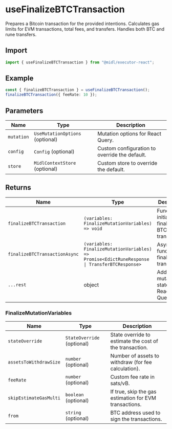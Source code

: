 # useFinalizeBTCTransaction

Prepares a Bitcoin transaction for the provided intentions. Calculates gas limits for EVM transactions, total fees, and transfers. Handles both BTC and rune transfers.

## Import

```ts
import { useFinalizeBTCTransaction } from "@midl/executor-react";
```

## Example

```ts
const { finalizeBTCTransaction } = useFinalizeBTCTransaction();
finalizeBTCTransaction({ feeRate: 10 });
```

## Parameters

| Name       | Type                            | Description                                   |
| ---------- | ------------------------------- | --------------------------------------------- |
| `mutation` | `UseMutationOptions` (optional) | Mutation options for React Query.             |
| `config`   | `Config` (optional)             | Custom configuration to override the default. |
| `store`    | `MidlContextStore` (optional)   | Custom store to override the default.         |


## Returns

| Name                          | Type                                                                                          | Description                                       |
| ----------------------------- | --------------------------------------------------------------------------------------------- | ------------------------------------------------- |
| `finalizeBTCTransaction`      | `(variables: FinalizeMutationVariables) => void`                                              | Function to initiate finalizing BTC transactions. |
| `finalizeBTCTransactionAsync` | `(variables: FinalizeMutationVariables) => Promise<EdictRuneResponse \| TransferBTCResponse>` | Async function to finalize BTC transactions.      |
| `...rest`                     | object                                                                                        | Additional mutation state from React Query.       |

### FinalizeMutationVariables

| Name                   | Type                       | Description                                             |
| ---------------------- | -------------------------- | ------------------------------------------------------- |
| `stateOverride`        | `StateOverride` (optional) | State override to estimate the cost of the transaction. |
| `assetsToWithdrawSize` | `number` (optional)        | Number of assets to withdraw (for fee calculation).     |
| `feeRate`              | `number` (optional)        | Custom fee rate in sats/vB.                             |
| `skipEstimateGasMulti` | `boolean` (optional)       | If true, skip the gas estimation for EVM transactions.  |
| `from`                 | `string` (optional)        | BTC address used to sign the transactions.              |
